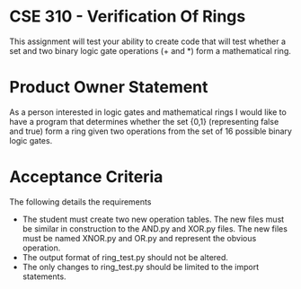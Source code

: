 # CSE 310 - Verification Of Rings
This assignment will test your ability to create code that will test whether a set and two binary logic gate operations (+ and *) form a mathematical ring.

# Product Owner Statement
As a person interested in logic gates and mathematical rings I would like to have a program that determines whether the set {0,1} (representing false and true) form a ring given two operations from the set of 16 possible binary logic gates.

# Acceptance Criteria
The following details the requirements

- The student must create two new operation tables.  The new files must be similar in construction to the AND.py and XOR.py files.  The new files must be named XNOR.py and OR.py and represent the obvious operation.
- The output format of ring_test.py should not be altered.
- The only changes to ring_test.py should be limited to the import statements.